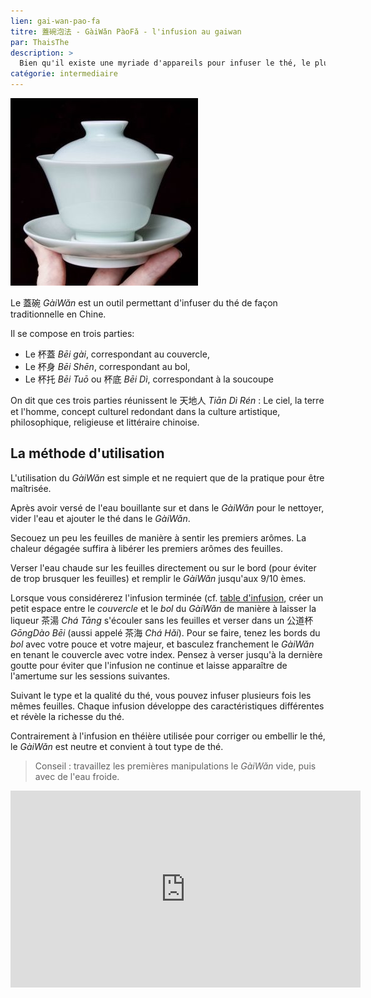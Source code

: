 ```yaml
---
lien: gai-wan-pao-fa
titre: 蓋碗泡法 - GàiWǎn PàoFǎ - l'infusion au gaiwan
par: ThaisThe
description: >
  Bien qu'il existe une myriade d'appareils pour infuser le thé, le plus simple, et peut-être le plus élégant, est le GàiWǎn.
catégorie: intermediaire
---
```


![Gaiwan JingdeZhen](/assets/media/gaiwan-paofa_jingdezhen.jpg)

Le 蓋碗 _GàiWǎn_ est un outil permettant d'infuser du thé de façon traditionnelle en Chine.  

Il se compose en trois parties:

- Le 杯蓋 _Bēi gài_, correspondant au couvercle,
- Le 杯身 _Bēi Shēn_, correspondant au bol,
- Le 杯托 _Bēi Tuō_ ou 杯底 _Bēi Dì_, correspondant à la soucoupe

On dit que ces trois parties réunissent le 天地人 _Tiān Dì Rén_ : Le ciel, la terre et l'homme, concept culturel redondant dans la culture artistique, philosophique, religieuse et littéraire chinoise.  

## La méthode d'utilisation

L'utilisation du _GàiWǎn_ est simple et ne requiert que de la pratique pour être maîtrisée. 

Après avoir versé de l'eau bouillante sur et dans le _GàiWǎn_ pour le nettoyer, vider l'eau et ajouter le thé dans le _GàiWǎn_.

Secouez un peu les feuilles de manière à sentir les premiers arômes. La chaleur dégagée suffira à libérer les premiers arômes des feuilles.

Verser l'eau chaude sur les feuilles directement ou sur le bord (pour éviter de trop brusquer les feuilles) et remplir le _GàiWǎn_ jusqu'aux 9/10 èmes.

Lorsque vous considérerez l'infusion terminée (cf. [table d'infusion](/ressources/table-d-infusion), créer un petit espace entre le *couvercle* et le *bol* du _GàiWǎn_ de manière à laisser la liqueur 茶湯 _Chá Tāng_ s'écouler sans les feuilles et verser dans un 公道杯 _GōngDào Bēi_ (aussi appelé 茶海 _Chá Hǎi_). 
Pour se faire, tenez les bords du *bol* avec votre pouce et votre majeur, et basculez franchement le _GàiWǎn_ en tenant le couvercle avec votre index.
Pensez à verser jusqu'à la dernière goutte pour éviter que l'infusion ne continue et laisse apparaître de l'amertume sur les sessions suivantes.

Suivant le type et la qualité du thé, vous pouvez infuser plusieurs fois les mêmes feuilles. Chaque infusion développe des caractéristiques différentes et révèle la richesse du thé.

Contrairement à l'infusion en théière utilisée pour corriger ou embellir le thé, le _GàiWǎn_ est neutre et convient à tout type de thé.

> Conseil :
> travaillez les premières manipulations le _GàiWǎn_ vide, puis avec de l'eau froide. 

<iframe width="560" height="315" src="https://www.youtube.com/embed/qOmDIB7o2So" frameborder="0" allow="accelerometer; autoplay; encrypted-media; gyroscope; picture-in-picture" allowfullscreen></iframe>
